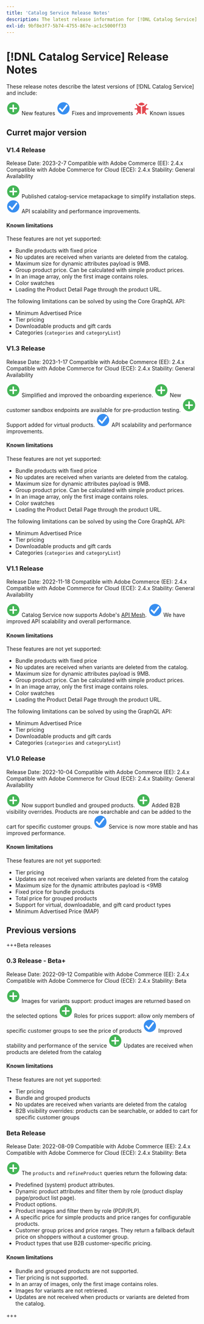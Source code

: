 ```yaml
---
title: 'Catalog Service Release Notes'
description: The latest release information for [!DNL Catalog Service] for Adobe Commerce.
exl-id: 9bf8e3f7-5b74-4755-867e-ac1c5000ff33
---
```

# [!DNL Catalog Service] Release Notes

These release notes describe the latest versions of [!DNL Catalog Service] and include:

![New](../assets/new.svg) New features
![Fix](../assets/fix.svg) Fixes and improvements
![Bug](../assets/bug.svg) Known issues

## Curret major version

### V1.4 Release

Release Date: 2023-2-7
Compatible with Adobe Commerce (EE): 2.4.x
Compatible with Adobe Commerce for Cloud (ECE): 2.4.x
Stability: General Availability

![New](../assets/new.svg) Published catalog-service metapackage to simplify installation steps.
![Fix](../assets/fix.svg) API scalability and performance improvements.


#### Known limitations

These features are not yet supported:

* Bundle products with fixed price
* No updates are received when variants are deleted from the catalog.
* Maximum size for dynamic attributes payload is 9MB.
* Group product price. Can be calculated with simple product prices.
* In an image array, only the first image contains roles.
* Color swatches
* Loading the Product Detail Page through the product URL.

The following limitations can be solved by using the Core GraphQL API:

* Minimum Advertised Price
* Tier pricing
* Downloadable products and gift cards
* Categories (`categories` and `categoryList`)

### V1.3 Release

Release Date: 2023-1-17
Compatible with Adobe Commerce (EE): 2.4.x
Compatible with Adobe Commerce for Cloud (ECE): 2.4.x
Stability: General Availability

![New](../assets/new.svg) Simplified and improved the onboarding experience.
![New](../assets/new.svg) New customer sandbox endpoints are available for pre-production testing.
![New](../assets/new.svg) Support added for virtual products.
![Fix](../assets/fix.svg) API scalability and performance improvements.

#### Known limitations

These features are not yet supported:

* Bundle products with fixed price
* No updates are received when variants are deleted from the catalog.
* Maximum size for dynamic attributes payload is 9MB.
* Group product price. Can be calculated with simple product prices.
* In an image array, only the first image contains roles.
* Color swatches
* Loading the Product Detail Page through the product URL.

The following limitations can be solved by using the Core GraphQL API:

* Minimum Advertised Price
* Tier pricing
* Downloadable products and gift cards
* Categories (`categories` and `categoryList`)

### V1.1 Release

Release Date: 2022-11-18
Compatible with Adobe Commerce (EE): 2.4.x
Compatible with Adobe Commerce for Cloud (ECE): 2.4.x
Stability: General Availability

![New](../assets/new.svg) Catalog Service now supports Adobe's [API Mesh](https://developer.adobe.com/graphql-mesh-gateway/).
![Fix](../assets/fix.svg) We have improved API scalability and overall performance.

#### Known limitations

These features are not yet supported:

* Bundle products with fixed price
* No updates are received when variants are deleted from the catalog.
* Maximum size for dynamic attributes payload is 9MB.
* Group product price. Can be calculated with simple product prices.
* In an image array, only the first image contains roles.
* Color swatches
* Loading the Product Detail Page through the product URL.

The following limitations can be solved by using the GraphQL API:

* Minimum Advertised Price
* Tier pricing
* Downloadable products and gift cards
* Categories (`categories` and `categoryList`)

### V1.0 Release

Release Date: 2022-10-04
Compatible with Adobe Commerce (EE): 2.4.x
Compatible with Adobe Commerce for Cloud (ECE): 2.4.x
Stability: General Availability

![New](../assets/new.svg) Now support bundled and grouped products.
![New](../assets/new.svg) Added B2B visibility overrides. Products are now searchable and can be added to the cart for specific customer groups.
![Fix](../assets/fix.svg) Service is now more stable and has improved performance.

#### Known limitations

These features are not yet supported:

* Tier pricing
* Updates are not received when variants are deleted from the catalog
* Maximum size for the dynamic attributes payload is <9MB
* Fixed price for bundle products
* Total price for grouped products
* Support for virtual, downloadable, and gift card product types
* Minimum Advertised Price (MAP)

## Previous versions

+++Beta releases

### 0.3 Release - Beta+

Release Date: 2022-09-12
Compatible with Adobe Commerce (EE): 2.4.x
Compatible with Adobe Commerce for Cloud (ECE): 2.4.x
Stability: Beta

![New](../assets/new.svg) Images for variants support: product images are returned based on the selected options
![New](../assets/new.svg) Roles for prices support: allow only members of specific customer groups to see the price of products
![Fix](../assets/fix.svg) Improved stability and performance of the service
![New](../assets/new.svg) Updates are received when products are deleted from the catalog 

#### Known limitations

These features are not yet supported:

* Tier pricing
* Bundle and grouped products
* No updates are received when variants are deleted from the catalog
* B2B visibility overrides: products can be searchable, or added to cart for specific customer groups

### Beta Release

Release Date: 2022-08-09
Compatible with Adobe Commerce (EE): 2.4.x
Compatible with Adobe Commerce for Cloud (ECE): 2.4.x
Stability: Beta

![New](../assets/new.svg) The `products` and `refineProduct` queries return the following data:

* Predefined (system) product attributes.
* Dynamic product attributes and filter them by role (product display page/product list page).
* Product options.
* Product images and filter them by role (PDP/PLP).
* A specific price for simple products and price ranges for configurable products.
* Customer group prices and price ranges. They return a fallback default price on shoppers without a customer group.
* Product types that use B2B customer-specific pricing.

#### Known limitations

* Bundle and grouped products are not supported.
* Tier pricing is not supported.
* In an array of images, only the first image contains roles.
* Images for variants are not retrieved.
* Updates are not received when products or variants are deleted from the catalog.

+++
